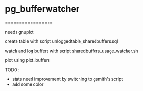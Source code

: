 # pg_bufferwatcher 
=================

needs gnuplot

create table with script unloggedtable_sharedbuffers.sql

watch and log buffers with script sharedbuffers_usage_watcher.sh

plot using plot_buffers

TODO :

- stats need improvement by switching to gsmith's script
- add some color
